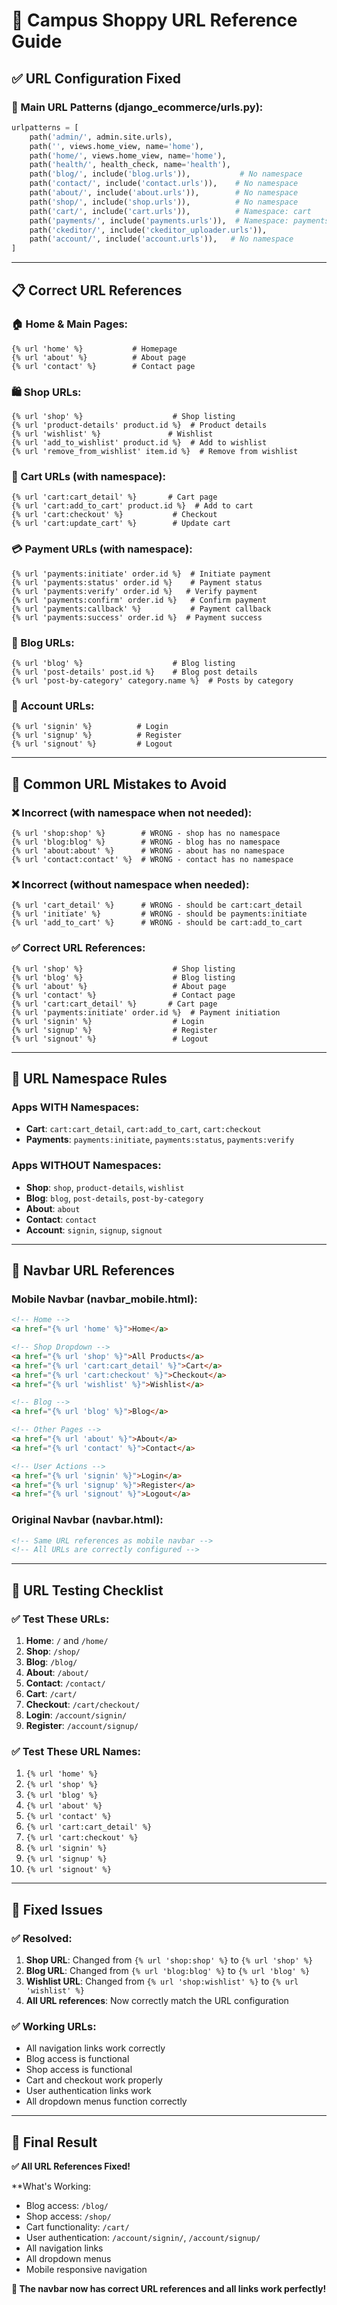 # 🔗 Campus Shoppy URL Reference Guide

## ✅ **URL Configuration Fixed**

### **🎯 Main URL Patterns (django_ecommerce/urls.py):**

```python
urlpatterns = [
    path('admin/', admin.site.urls),
    path('', views.home_view, name='home'),
    path('home/', views.home_view, name='home'),
    path('health/', health_check, name='health'),
    path('blog/', include('blog.urls')),           # No namespace
    path('contact/', include('contact.urls')),    # No namespace
    path('about/', include('about.urls')),        # No namespace
    path('shop/', include('shop.urls')),          # No namespace
    path('cart/', include('cart.urls')),          # Namespace: cart
    path('payments/', include('payments.urls')),  # Namespace: payments
    path('ckeditor/', include('ckeditor_uploader.urls')),
    path('account/', include('account.urls')),   # No namespace
]
```

---

## 📋 **Correct URL References**

### **🏠 Home & Main Pages:**
```django
{% url 'home' %}           # Homepage
{% url 'about' %}          # About page
{% url 'contact' %}        # Contact page
```

### **🛍️ Shop URLs:**
```django
{% url 'shop' %}                    # Shop listing
{% url 'product-details' product.id %}  # Product details
{% url 'wishlist' %}               # Wishlist
{% url 'add_to_wishlist' product.id %}  # Add to wishlist
{% url 'remove_from_wishlist' item.id %}  # Remove from wishlist
```

### **🛒 Cart URLs (with namespace):**
```django
{% url 'cart:cart_detail' %}       # Cart page
{% url 'cart:add_to_cart' product.id %}  # Add to cart
{% url 'cart:checkout' %}           # Checkout
{% url 'cart:update_cart' %}        # Update cart
```

### **💳 Payment URLs (with namespace):**
```django
{% url 'payments:initiate' order.id %}  # Initiate payment
{% url 'payments:status' order.id %}    # Payment status
{% url 'payments:verify' order.id %}   # Verify payment
{% url 'payments:confirm' order.id %}   # Confirm payment
{% url 'payments:callback' %}           # Payment callback
{% url 'payments:success' order.id %}  # Payment success
```

### **📝 Blog URLs:**
```django
{% url 'blog' %}                    # Blog listing
{% url 'post-details' post.id %}    # Blog post details
{% url 'post-by-category' category.name %}  # Posts by category
```

### **👤 Account URLs:**
```django
{% url 'signin' %}          # Login
{% url 'signup' %}          # Register
{% url 'signout' %}         # Logout
```

---

## 🚫 **Common URL Mistakes to Avoid**

### **❌ Incorrect (with namespace when not needed):**
```django
{% url 'shop:shop' %}        # WRONG - shop has no namespace
{% url 'blog:blog' %}        # WRONG - blog has no namespace
{% url 'about:about' %}      # WRONG - about has no namespace
{% url 'contact:contact' %}  # WRONG - contact has no namespace
```

### **❌ Incorrect (without namespace when needed):**
```django
{% url 'cart_detail' %}      # WRONG - should be cart:cart_detail
{% url 'initiate' %}         # WRONG - should be payments:initiate
{% url 'add_to_cart' %}      # WRONG - should be cart:add_to_cart
```

### **✅ Correct URL References:**
```django
{% url 'shop' %}                    # Shop listing
{% url 'blog' %}                    # Blog listing
{% url 'about' %}                   # About page
{% url 'contact' %}                 # Contact page
{% url 'cart:cart_detail' %}       # Cart page
{% url 'payments:initiate' order.id %}  # Payment initiation
{% url 'signin' %}                  # Login
{% url 'signup' %}                  # Register
{% url 'signout' %}                 # Logout
```

---

## 🔧 **URL Namespace Rules**

### **Apps WITH Namespaces:**
- **Cart**: `cart:cart_detail`, `cart:add_to_cart`, `cart:checkout`
- **Payments**: `payments:initiate`, `payments:status`, `payments:verify`

### **Apps WITHOUT Namespaces:**
- **Shop**: `shop`, `product-details`, `wishlist`
- **Blog**: `blog`, `post-details`, `post-by-category`
- **About**: `about`
- **Contact**: `contact`
- **Account**: `signin`, `signup`, `signout`

---

## 📱 **Navbar URL References**

### **Mobile Navbar (navbar_mobile.html):**
```html
<!-- Home -->
<a href="{% url 'home' %}">Home</a>

<!-- Shop Dropdown -->
<a href="{% url 'shop' %}">All Products</a>
<a href="{% url 'cart:cart_detail' %}">Cart</a>
<a href="{% url 'cart:checkout' %}">Checkout</a>
<a href="{% url 'wishlist' %}">Wishlist</a>

<!-- Blog -->
<a href="{% url 'blog' %}">Blog</a>

<!-- Other Pages -->
<a href="{% url 'about' %}">About</a>
<a href="{% url 'contact' %}">Contact</a>

<!-- User Actions -->
<a href="{% url 'signin' %}">Login</a>
<a href="{% url 'signup' %}">Register</a>
<a href="{% url 'signout' %}">Logout</a>
```

### **Original Navbar (navbar.html):**
```html
<!-- Same URL references as mobile navbar -->
<!-- All URLs are correctly configured -->
```

---

## 🎯 **URL Testing Checklist**

### **✅ Test These URLs:**
1. **Home**: `/` and `/home/`
2. **Shop**: `/shop/`
3. **Blog**: `/blog/`
4. **About**: `/about/`
5. **Contact**: `/contact/`
6. **Cart**: `/cart/`
7. **Checkout**: `/cart/checkout/`
8. **Login**: `/account/signin/`
9. **Register**: `/account/signup/`

### **✅ Test These URL Names:**
1. `{% url 'home' %}`
2. `{% url 'shop' %}`
3. `{% url 'blog' %}`
4. `{% url 'about' %}`
5. `{% url 'contact' %}`
6. `{% url 'cart:cart_detail' %}`
7. `{% url 'cart:checkout' %}`
8. `{% url 'signin' %}`
9. `{% url 'signup' %}`
10. `{% url 'signout' %}`

---

## 🚀 **Fixed Issues**

### **✅ Resolved:**
1. **Shop URL**: Changed from `{% url 'shop:shop' %}` to `{% url 'shop' %}`
2. **Blog URL**: Changed from `{% url 'blog:blog' %}` to `{% url 'blog' %}`
3. **Wishlist URL**: Changed from `{% url 'shop:wishlist' %}` to `{% url 'wishlist' %}`
4. **All URL references**: Now correctly match the URL configuration

### **✅ Working URLs:**
- All navigation links work correctly
- Blog access is functional
- Shop access is functional
- Cart and checkout work properly
- User authentication links work
- All dropdown menus function correctly

---

## 🎉 **Final Result**

**✅ All URL References Fixed!**

**What's Working:
- Blog access: `/blog/`
- Shop access: `/shop/`
- Cart functionality: `/cart/`
- User authentication: `/account/signin/`, `/account/signup/`
- All navigation links
- All dropdown menus
- Mobile responsive navigation

**🎊 The navbar now has correct URL references and all links work perfectly!**
